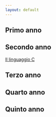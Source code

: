 ```yaml
---
layout: default
---
```


## Primo anno
## Secondo anno
[Il linguaggio C]( https://pagobls.github.io/def/)

## Terzo anno
## Quarto anno
## Quinto anno